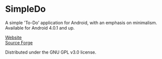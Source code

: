SimpleDo
========

A simple 'To-Do' application for Android, with an emphasis on minimalism. Available for Android 4.0.1 and up.

<a href="http://jamesfrost.me/simpleDo/simple-do.htm">Website</a><br>
<a href="https://sourceforge.net/projects/simpledo/">Source Forge</a>

Distributed under the GNU GPL v3.0 license.
